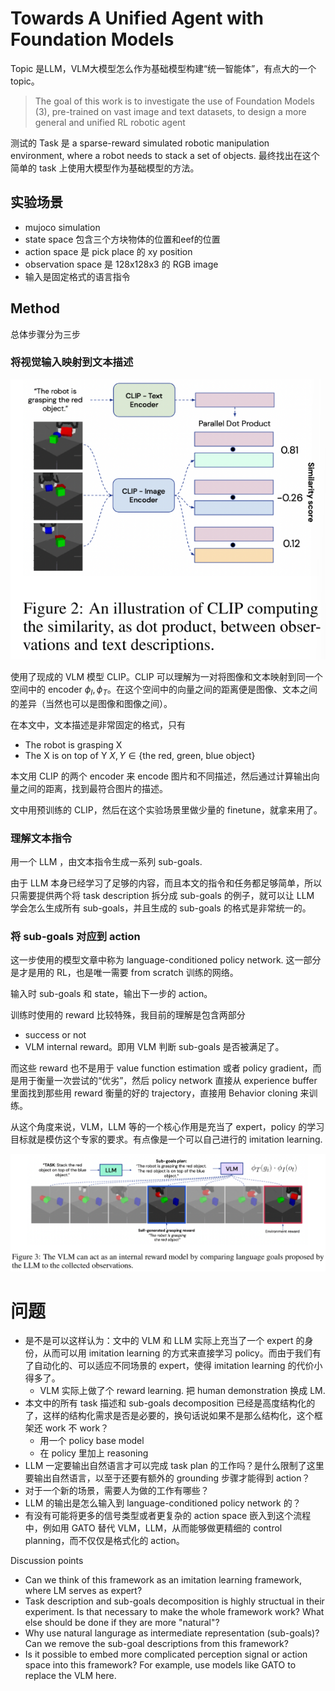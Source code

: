 # Towards A Unified Agent with Foundation Models
Topic 是LLM，VLM大模型怎么作为基础模型构建“统一智能体”，有点大的一个 topic。

> The goal of this work is to investigate the use of Foundation Models (3), pre-trained on vast image and text datasets, to design a more general and unified RL robotic agent

测试的 Task 是 a sparse-reward simulated robotic manipulation environment, where a robot needs to stack a set of objects. 最终找出在这个简单的 task 上使用大模型作为基础模型的方法。

## 实验场景
- mujoco simulation
- state space 包含三个方块物体的位置和eef的位置
- action space 是 pick place 的 xy position
- observation space 是 128x128x3 的 RGB image
- 输入是固定格式的语言指令

## Method
总体步骤分为三步
### 将视觉输入映射到文本描述
![](../imgs/2023UnifiedAgent.png)

使用了现成的 VLM 模型 CLIP。CLIP 可以理解为一对将图像和文本映射到同一个空间中的 encoder $\phi_I,\phi_T$。在这个空间中的向量之间的距离便是图像、文本之间的差异（当然也可以是图像和图像之间）。

在本文中，文本描述是非常固定的格式，只有
- The robot is grasping X
- The X is on top of Y
$X,Y\in\{\text{the red, green, blue object}\}$

本文用 CLIP 的两个 encoder 来 encode 图片和不同描述，然后通过计算输出向量之间的距离，找到最符合图片的描述。

文中用预训练的 CLIP，然后在这个实验场景里做少量的 finetune，就拿来用了。

### 理解文本指令
用一个 LLM ，由文本指令生成一系列 sub-goals.

由于 LLM 本身已经学习了足够的内容，而且本文的指令和任务都足够简单，所以只需要提供两个将 task description 拆分成 sub-goals 的例子，就可以让 LLM 学会怎么生成所有 sub-goals，并且生成的 sub-goals 的格式是非常统一的。

### 将 sub-goals 对应到 action
这一步使用的模型文章中称为 language-conditioned policy network. 这一部分是才是用的 RL，也是唯一需要 from scratch 训练的网络。

输入时 sub-goals 和 state，输出下一步的 action。

训练时使用的 reward 比较特殊，我目前的理解是包含两部分
- success or not
- VLM internal reward。即用 VLM 判断 sub-goals 是否被满足了。

而这些 reward 也不是用于 value function estimation 或者 policy gradient，而是用于衡量一次尝试的“优劣”，然后 policy network 直接从 experience buffer 里面找到那些用 reward 衡量的好的 trajectory，直接用 Behavior cloning 来训练。

从这个角度来说，VLM，LLM 等的一个核心作用是充当了 expert，policy 的学习目标就是模仿这个专家的要求。有点像是一个可以自己进行的 imitation learning.

![](../imgs/2023UnifiedAgent2.png)

# 问题
- 是不是可以这样认为：文中的 VLM 和 LLM 实际上充当了一个 expert 的身份，从而可以用 imitation learning 的方式来直接学习 policy。而由于我们有了自动化的、可以适应不同场景的 expert，使得 imitation learning 的代价小得多了。
  - VLM 实际上做了个 reward learning. 把 human demonstration 换成 LM.
- 本文中的所有 task 描述和 sub-goals decomposition 已经是高度结构化的了，这样的结构化需求是否是必要的，换句话说如果不是那么结构化，这个框架还 work 不 work？
  - 用一个 policy base model
  - 在 policy 里加上 reasoning
- LLM 一定要输出自然语言才可以完成 task plan 的工作吗？是什么限制了这里要输出自然语言，以至于还要有额外的 grounding 步骤才能得到 action？
- 对于一个新的场景，需要人为做的工作有哪些？
- LLM 的输出是怎么输入到 language-conditioned policy network 的？
- 有没有可能将更多的信号类型或者更复杂的 action space 嵌入到这个流程中，例如用 GATO 替代 VLM，LLM，从而能够做更精细的 control planning，而不仅仅是格式化的 action。

Discussion points
- Can we think of this framework as an imitation learning framework, where LM serves as expert?
- Task description and sub-goals decomposition is highly structual in their experiment. Is that necessary to make the whole framework work? What else should be done if they are more "natural"?
- Why use natural langurage as intermediate representation (sub-goals)? Can we remove the sub-goal descriptions from this framework?
- Is it possible to embed more complicated perception signal or action space into this framework? For example, use models like GATO to replace the VLM here.